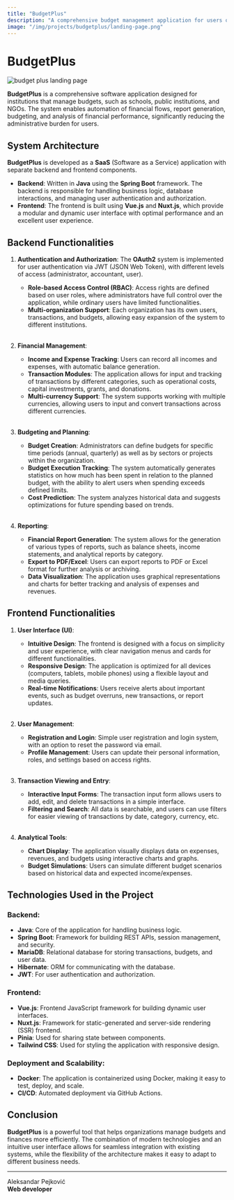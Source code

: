 ```yaml
---
title: "BudgetPlus"
description: "A comprehensive budget management application for users of budgetary funds."
image: "/img/projects/budgetplus/landing-page.png"
---
```


# BudgetPlus

<img src="/img/projects/budgetplus/landing-page.png" alt="budget plus landing page" class="content-project-image">

**BudgetPlus** is a comprehensive software application designed for institutions that manage budgets, such as schools, public institutions, and NGOs. The system enables automation of financial flows, report generation, budgeting, and analysis of financial performance, significantly reducing the administrative burden for users.

## System Architecture

**BudgetPlus** is developed as a **SaaS** (Software as a Service) application with separate backend and frontend components.

- **Backend**: Written in **Java** using the **Spring Boot** framework. The backend is responsible for handling business logic, database interactions, and managing user authentication and authorization.
- **Frontend**: The frontend is built using **Vue.js** and **Nuxt.js**, which provide a modular and dynamic user interface with optimal performance and an excellent user experience.

## Backend Functionalities

1. **Authentication and Authorization**: The **OAuth2** system is implemented for user authentication via JWT (JSON Web Token), with different levels of access (administrator, accountant, user).
   - **Role-based Access Control (RBAC)**: Access rights are defined based on user roles, where administrators have full control over the application, while ordinary users have limited functionalities.
   - **Multi-organization Support**: Each organization has its own users, transactions, and budgets, allowing easy expansion of the system to different institutions.
<br><br/>

2. **Financial Management**:
   - **Income and Expense Tracking**: Users can record all incomes and expenses, with automatic balance generation.
   - **Transaction Modules**: The application allows for input and tracking of transactions by different categories, such as operational costs, capital investments, grants, and donations.
   - **Multi-currency Support**: The system supports working with multiple currencies, allowing users to input and convert transactions across different currencies.
<br><br/>

3. **Budgeting and Planning**:
   - **Budget Creation**: Administrators can define budgets for specific time periods (annual, quarterly) as well as by sectors or projects within the organization.
   - **Budget Execution Tracking**: The system automatically generates statistics on how much has been spent in relation to the planned budget, with the ability to alert users when spending exceeds defined limits.
   - **Cost Prediction**: The system analyzes historical data and suggests optimizations for future spending based on trends.
<br><br/>

4. **Reporting**:
   - **Financial Report Generation**: The system allows for the generation of various types of reports, such as balance sheets, income statements, and analytical reports by category.
   - **Export to PDF/Excel**: Users can export reports to PDF or Excel format for further analysis or archiving.
   - **Data Visualization**: The application uses graphical representations and charts for better tracking and analysis of expenses and revenues.

## Frontend Functionalities

1. **User Interface (UI)**:
   - **Intuitive Design**: The frontend is designed with a focus on simplicity and user experience, with clear navigation menus and cards for different functionalities.
   - **Responsive Design**: The application is optimized for all devices (computers, tablets, mobile phones) using a flexible layout and media queries.
   - **Real-time Notifications**: Users receive alerts about important events, such as budget overruns, new transactions, or report updates.
<br><br/>

2. **User Management**:
   - **Registration and Login**: Simple user registration and login system, with an option to reset the password via email.
   - **Profile Management**: Users can update their personal information, roles, and settings based on access rights.
<br><br/>

3. **Transaction Viewing and Entry**:
   - **Interactive Input Forms**: The transaction input form allows users to add, edit, and delete transactions in a simple interface.
   - **Filtering and Search**: All data is searchable, and users can use filters for easier viewing of transactions by date, category, currency, etc.
<br><br/>

4. **Analytical Tools**:
   - **Chart Display**: The application visually displays data on expenses, revenues, and budgets using interactive charts and graphs.
   - **Budget Simulations**: Users can simulate different budget scenarios based on historical data and expected income/expenses.

## Technologies Used in the Project

### Backend:
- **Java**: Core of the application for handling business logic.
- **Spring Boot**: Framework for building REST APIs, session management, and security.
- **MariaDB**: Relational database for storing transactions, budgets, and user data.
- **Hibernate**: ORM for communicating with the database.
- **JWT**: For user authentication and authorization.

### Frontend:
- **Vue.js**: Frontend JavaScript framework for building dynamic user interfaces.
- **Nuxt.js**: Framework for static-generated and server-side rendering (SSR) frontend.
- **Pinia**: Used for sharing state between components.
- **Tailwind CSS**: Used for styling the application with responsive design.

### Deployment and Scalability:
- **Docker**: The application is containerized using Docker, making it easy to test, deploy, and scale.
- **CI/CD**: Automated deployment via GitHub Actions.

## Conclusion

**BudgetPlus** is a powerful tool that helps organizations manage budgets and finances more efficiently. The combination of modern technologies and an intuitive user interface allows for seamless integration with existing systems, while the flexibility of the architecture makes it easy to adapt to different business needs.

---

Aleksandar Pejković  
**Web developer**
